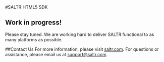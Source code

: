 #SALTR HTML5 SDK

## Work in progress! 
Please stay tuned. 
We are working hard to deliver SALTR functional to as many platforms as possible.

##Contact Us
For more information, please visit [saltr.com](https://saltr.com). For questions or assistance, please email us at support@saltr.com.



